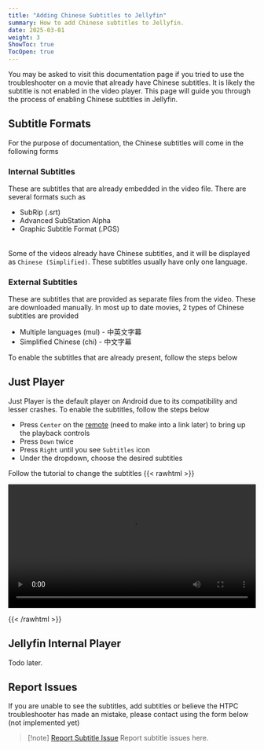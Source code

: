 ```yaml
---
title: "Adding Chinese Subtitles to Jellyfin"
summary: How to add Chinese subtitles to Jellyfin.
date: 2025-03-01
weight: 3
ShowToc: true
TocOpen: true
---
```


You may be asked to visit this documentation page if you tried to use the troubleshooter on a movie that already have Chinese subtitles. It is likely the subtitle is not enabled in the video player. This page will guide you through the process of enabling Chinese subtitles in Jellyfin.
## Subtitle Formats
For the purpose of documentation, the Chinese subtitles will come in the following forms
### Internal Subtitles
These are subtitles that are already embedded in the video file. There are several formats such as
- SubRip (.srt)
- Advanced SubStation Alpha 
- Graphic Subtitle Format (.PGS)
######
Some of the videos already have Chinese subtitles, and it will be displayed as `Chinese (Simplified)`. These subtitles usually have only one language.
### External Subtitles
These are subtitles that are provided as separate files from the video. These are downloaded manually. In most up to date movies, 2 types of Chinese subtitles are provided
- Multiple languages (mul) - 中英文字幕
- Simplified Chinese (chi) - 中文字幕

To enable the subtitles that are already present, follow the steps below
## Just Player
Just Player is the default player on Android due to its compatibility and lesser crashes. To enable the subtitles, follow the steps below
- Press `Center` on the [remote](../../tvbox/remote.md) (need to make into a link later) to bring up the playback controls
- Press `Down` twice
- Press `Right` until you see `Subtitles` icon
- Under the dropdown, choose the desired subtitles

Follow the tutorial to change the subtitles
{{< rawhtml >}} 

<video width=100% controls>
    <source src="/support/images/zhsub.mp4">
    Your browser does not support the video tag.  
</video>

{{< /rawhtml >}}

## Jellyfin Internal Player
Todo later.
## Report Issues
If you are unable to see the subtitles, add subtitles or believe the HTPC troubleshooter has made an mistake, please contact using the form below (not implemented yet)

> [!note] [Report Subtitle Issue](https://test.test)
> Report subtitle issues here.

